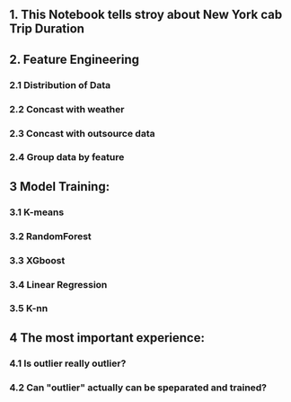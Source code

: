 ## 1. This Notebook tells stroy about New York cab Trip Duration

## 2. Feature Engineering
### 2.1 Distribution of Data
### 2.2 Concast with weather
### 2.3 Concast with outsource data
### 2.4 Group data by feature

## 3 Model Training:
### 3.1 K-means
### 3.2 RandomForest
### 3.3 XGboost 
### 3.4 Linear Regression
### 3.5 K-nn

## 4 The most important experience:
### 4.1 Is outlier really outlier?
### 4.2 Can "outlier" actually can be speparated and trained?